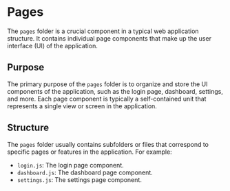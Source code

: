 # Pages

The `pages` folder is a crucial component in a typical web application structure. It contains individual page components that make up the user interface (UI) of the application.

## Purpose

The primary purpose of the `pages` folder is to organize and store the UI components of the application, such as the login page, dashboard, settings, and more. Each page component is typically a self-contained unit that represents a single view or screen in the application.

## Structure

The `pages` folder usually contains subfolders or files that correspond to specific pages or features in the application. For example:

* `login.js`: The login page component.
* `dashboard.js`: The dashboard page component.
* `settings.js`: The settings page component.
